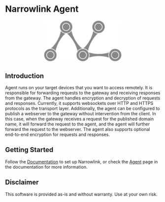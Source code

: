 # Narrowlink Agent
<p align="center">
<img src="https://github.com/narrowlink/docs/blob/main/docs/assets/NarrowLink-888.svg" width="50%" height="50%" alt="Narrowlink Logo">
</p>

## Introduction

Agent runs on your target devices that you want to access remotely. It is responsible for forwarding requests to the gateway and receiving responses from the gateway. The agent handles encryption and decryption of requests and responses. Currently, it supports websockets over HTTP and HTTPS protocols as the transport layer. Additionally, the agent can be configured to publish a webserver to the gateway without intervention from the client. In this case, when the gateway receives a request for the published domain name, it will forward the request to the agent, and the agent will further forward the request to the webserver. The agent also supports optional end-to-end encryption for requests and responses.
## Getting Started

Follow the [Documentation](https://narrowlink.com/docs/intro) to set up Narrowlink, or check the [Agent](https://narrowlink.com/docs/agent) page in the documentation for more information.

## Disclaimer

This software is provided as-is and without warranty. Use at your own risk.

